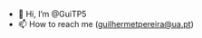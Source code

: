- 👋 Hi, I’m @GuiTP5
- 📫 How to reach me (guilhermetpereira@ua.pt)

<!---
GuiTP5/GuiTP5 is a ✨ special ✨ repository because its `README.md` (this file) appears on your GitHub profile.
You can click the Preview link to take a look at your changes.
--->
